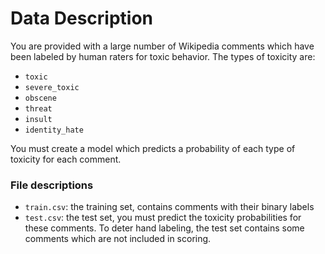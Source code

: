 # Data Description

You are provided with a large number of Wikipedia comments which have been labeled by human raters for toxic behavior. The types of toxicity are:

- ``toxic``
- ``severe_toxic``
- ``obscene``
- ``threat``
- ``insult``
- ``identity_hate``

You must create a model which predicts a probability of each type of toxicity for each comment.

### File descriptions
- ``train.csv``: the training set, contains comments with their binary labels
- ``test.csv``: the test set, you must predict the toxicity probabilities for these comments. To deter hand labeling, the test set contains some comments which are not included in scoring.
